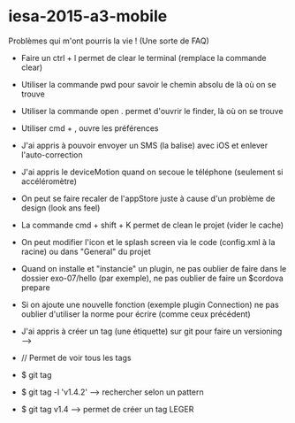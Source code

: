 # iesa-2015-a3-mobile

Problèmes qui m'ont pourris la vie ! (Une sorte de FAQ)

* Faire un ctrl + l permet de clear le terminal (remplace la commande clear)
* Utiliser la commande pwd pour savoir le chemin absolu de là où on se trouve
* Utiliser la commande open . permet d'ouvrir le finder, là où on se trouve
* Utiliser cmd + , ouvre les préférences
* J'ai appris à pouvoir envoyer un SMS (la balise) avec iOS et enlever l'auto-correction
* J'ai appris le deviceMotion quand on secoue le téléphone (seulement si accéléromètre)
* On peut se faire recaler de l'appStore juste à cause d'un problème de design (look ans feel)
* La commande cmd + shift + K permet de clean le projet (vider le cache)
* On peut modifier l'icon et le splash screen via le code (config.xml à la racine) ou dans "General" du projet


* Quand on installe et "instancie" un plugin, ne pas oublier de faire dans le dossier exo-07/hello (par exemple), ne pas oublier de faire un $cordova prepare


* Si on ajoute une nouvelle fonction (exemple plugin Connection) ne pas oublier d'utiliser la norme pour écrire (comme ceux précédent)


* J'ai appris à créer un tag (une étiquette) sur git pour faire un versioning -->
* //  Permet de voir tous les tags
* $ git tag
* $ git tag -l 'v1.4.2' --> rechercher selon un pattern
* $ git tag v1.4 --> permet de créer un tag LEGER
